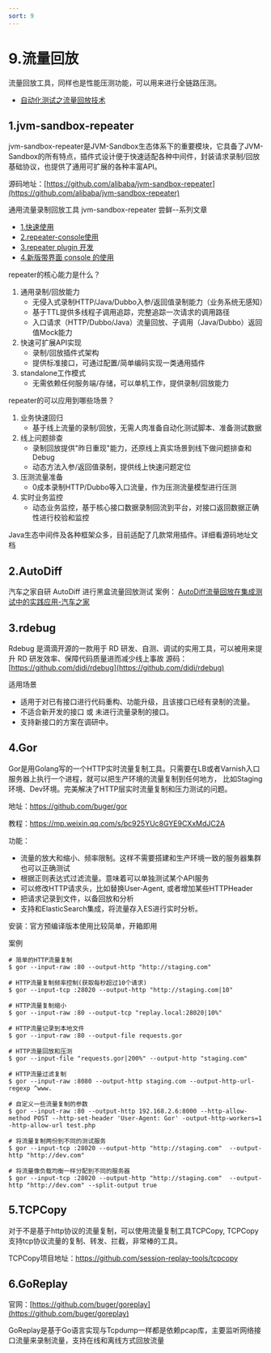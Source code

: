 ```yaml
---
sort: 9
---
```

# 9.流量回放

流量回放工具，同样也是性能压测功能，可以用来进行全链路压测。

- [自动化测试之流量回放技术](https://blog.csdn.net/AI_Green/article/details/121308776)

## 1.jvm-sandbox-repeater

jvm-sandbox-repeater是JVM-Sandbox生态体系下的重要模块，它具备了JVM-Sandbox的所有特点，插件式设计便于快速适配各种中间件，封装请求录制/回放基础协议，也提供了通用可扩展的各种丰富API。

源码地址：[https://github.com/alibaba/jvm-sandbox-repeater](https://github.com/alibaba/jvm-sandbox-repeater)

通用流量录制回放工具 jvm-sandbox-repeater 尝鲜--系列文章
- [1.快速使用](https://segmentfault.com/a/1190000041686449)
- [2.repeater-console使用](https://segmentfault.com/a/1190000041686449)
- [3.repeater plugin 开发](https://segmentfault.com/a/1190000041718778)
- [4.新版带界面 console 的使用](https://segmentfault.com/a/1190000041731253)

repeater的核心能力是什么？
1. 通用录制/回放能力
   - 无侵入式录制HTTP/Java/Dubbo入参/返回值录制能力（业务系统无感知）
   - 基于TTL提供多线程子调用追踪，完整追踪一次请求的调用路径
   - 入口请求（HTTP/Dubbo/Java）流量回放、子调用（Java/Dubbo）返回值Mock能力
2. 快速可扩展API实现
    - 录制/回放插件式架构
    - 提供标准接口，可通过配置/简单编码实现一类通用插件
3. standalone工作模式
    - 无需依赖任何服务端/存储，可以单机工作，提供录制/回放能力

repeater的可以应用到哪些场景？
1. 业务快速回归
    - 基于线上流量的录制/回放，无需人肉准备自动化测试脚本、准备测试数据
2. 线上问题排查
    - 录制回放提供"昨日重现"能力，还原线上真实场景到线下做问题排查和Debug
    - 动态方法入参/返回值录制，提供线上快速问题定位
3. 压测流量准备
    - 0成本录制HTTP/Dubbo等入口流量，作为压测流量模型进行压测
4. 实时业务监控
    - 动态业务监控，基于核心接口数据录制回流到平台，对接口返回数据正确性进行校验和监控
  
Java生态中间件及各种框架众多，目前适配了几款常用插件。详细看源码地址文档

## 2.AutoDiff
汽车之家自研 AutoDiff 进行黑盒流量回放测试
案例： [AutoDiff流量回放在集成测试中的实践应用-汽车之家](https://segmentfault.com/a/1190000042047664)

## 3.rdebug

Rdebug 是滴滴开源的一款用于 RD 研发、自测、调试的实用工具，可以被用来提升 RD 研发效率、保障代码质量进而减少线上事故
源码：[https://github.com/didi/rdebug](https://github.com/didi/rdebug)

适用场景
- 适用于对已有接口进行代码重构、功能升级，且该接口已经有录制的流量。
- 不适合新开发的接口 或 未进行流量录制的接口。
- 支持新接口的方案在调研中。

## 4.Gor

Gor是用Golang写的一个HTTP实时流量复制工具。只需要在LB或者Varnish入口服务器上执行一个进程，就可以把生产环境的流量复制到任何地方，
比如Staging 环境、Dev环境。完美解决了HTTP层实时流量复制和压力测试的问题。

地址：https://github.com/buger/gor

教程：https://mp.weixin.qq.com/s/bc925YUc8GYE9CXxMdJC2A

功能：
- 流量的放大和缩小、频率限制。这样不需要搭建和生产环境一致的服务器集群也可以正确测试
- 根据正则表达式过滤流量。意味着可以单独测试某个API服务
- 可以修改HTTP请求头，比如替换User-Agent, 或者增加某些HTTPHeader
- 把请求记录到文件，以备回放和分析
- 支持和ElasticSearch集成，将流量存入ES进行实时分析。

安装：官方预编译版本使用比较简单，开箱即用

案例
```shell
# 简单的HTTP流量复制
$ gor --input-raw :80 --output-http "http://staging.com"

# HTTP流量复制频率控制(获取每秒超过10个请求)
$ gor --input-tcp :28020 --output-http "http://staging.com|10"

# HTTP流量复制缩小
$ gor --input-raw :80 --output-tcp "replay.local:28020|10%"

# HTTP流量记录到本地文件
$ gor --input-raw :80 --output-file requests.gor

# HTTP流量回放和压测
$ gor --input-file "requests.gor|200%" --output-http "staging.com"

# HTTP流量过滤复制
$ gor --input-raw :8080 --output-http staging.com --output-http-url-regexp ^www.

# 自定义一些流量复制的参数
$ gor --input-raw :80 --output-http 192.168.2.6:8000 --http-allow-method POST --http-set-header 'User-Agent: Gor' -output-http-workers=1 -http-allow-url test.php

# 将流量复制两份到不同的测试服务
$ gor --input-tcp :28020 --output-http "http://staging.com"  --output-http "http://dev.com"

# 将流量像负载均衡一样分配到不同的服务器
$ gor --input-tcp :28020 --output-http "http://staging.com"  --output-http "http://dev.com" --split-output true
```

## 5.TCPCopy

对于不是基于http协议的流量复制，可以使用流量复制工具TCPCopy, TCPCopy支持tcp协议流量的复制、转发、拦截，非常棒的工具。

TCPCopy项目地址：https://github.com/session-replay-tools/tcpcopy


## 6.GoReplay

官网：[https://github.com/buger/goreplay](https://github.com/buger/goreplay)

GoReplay是基于Go语言实现与Tcpdump一样都是依赖pcap库，主要监听网络接口流量来录制流量，支持在线和离线方式回放流量
